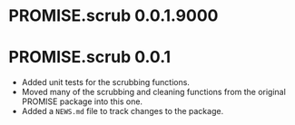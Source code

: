 # PROMISE.scrub 0.0.1.9000

# PROMISE.scrub 0.0.1

* Added unit tests for the scrubbing functions.
* Moved many of the scrubbing and cleaning functions from the original PROMISE
package into this one.
* Added a `NEWS.md` file to track changes to the package.
